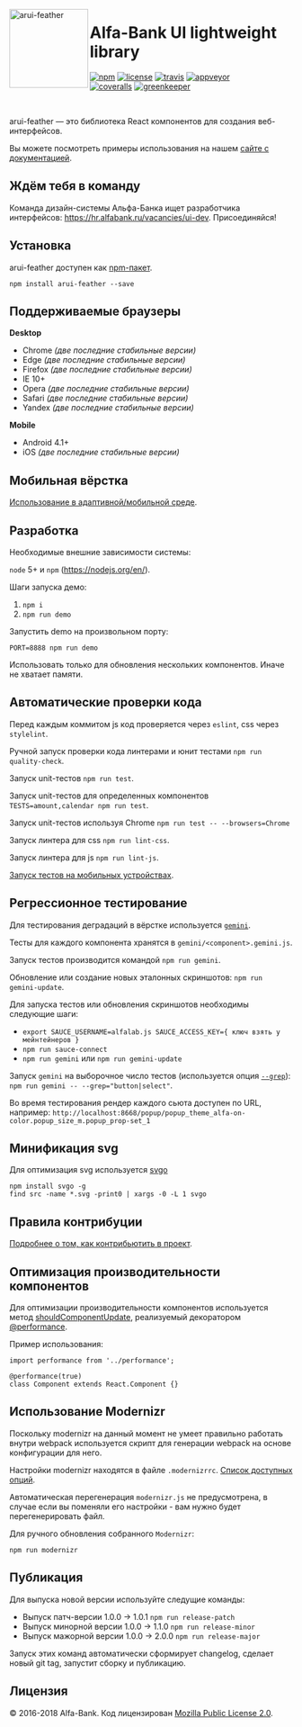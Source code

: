 <img align="left" width="140" height="140" title="arui-feather"
     src="https://rawgit.com/alfa-laboratory/arui-feather/master/logo.svg" />

Alfa-Bank UI lightweight library
================================

[![npm][npm-img]][npm]
[![license][license-img]][license]
[![travis][travis-img]][travis]
[![appveyor][appveyor-img]][appveyor]
<br />
[![coveralls][coveralls-img]][coveralls]
[![greenkeeper][greenkeeper-img]][greenkeeper]

[appveyor]:        https://ci.appveyor.com/project/teryaew/arui-feather
[appveyor-img]:    https://img.shields.io/appveyor/ci/teryaew/arui-feather/master.svg?label=win
[coveralls]:       https://coveralls.io/github/alfa-laboratory/arui-feather?branch=master
[coveralls-img]:   https://coveralls.io/repos/github/alfa-laboratory/arui-feather/badge.svg?branch=master
[greenkeeper]:     https://greenkeeper.io
[greenkeeper-img]: https://badges.greenkeeper.io/alfa-laboratory/arui-feather.svg
[license]:         https://opensource.org/licenses/MPL-2.0
[license-img]:     https://img.shields.io/badge/License-MPL%202.0-brightgreen.svg
[npm]:             https://www.npmjs.org/package/arui-feather
[npm-img]:         https://img.shields.io/npm/v/arui-feather.svg
[travis]:          https://travis-ci.org/alfa-laboratory/arui-feather?branch=master
[travis-img]:      https://img.shields.io/travis/alfa-laboratory/arui-feather/master.svg?label=unix

<br />

arui-feather — это библиотека React компонентов для создания веб-интерфейсов.

Вы можете посмотреть примеры использования на нашем [сайте с документацией](https://alfa-laboratory.github.io/arui-feather/styleguide/).


Ждём тебя в команду
-------------------

Команда дизайн-системы Альфа-Банка ищет разработчика интерфейсов: https://hr.alfabank.ru/vacancies/ui-dev. Присоединяйся!


Установка
---------

arui-feather доступен как [npm-пакет](https://www.npmjs.com/package/arui-feather).

```
npm install arui-feather --save
```


Поддерживаемые браузеры
-----------------------

**Desktop**

  * Chrome *(две последние стабильные версии)*
  * Edge *(две последние стабильные версии)*
  * Firefox *(две последние стабильные версии)*
  * IE 10+
  * Opera *(две последние стабильные версии)*
  * Safari *(две последние стабильные версии)*
  * Yandex *(две последние стабильные версии)*

**Mobile**

  * Android 4.1+
  * iOS *(две последние стабильные версии)*


Мобильная вёрстка
-----------------
[Использование в адаптивной/мобильной среде](./README_MOBILE.md).


Разработка
----------

Необходимые внешние зависимости системы:

`node` 5+ и `npm` (https://nodejs.org/en/).

Шаги запуска демо:

1. `npm i`
2. `npm run demo`

Запустить demo на произвольном порту:

`PORT=8888 npm run demo`

Использовать только для обновления нескольких компонентов. Иначе не хватает памяти.


Автоматические проверки кода
----------------------------

Перед каждым коммитом js код проверяется через `eslint`, css через `stylelint`.

Ручной запуск проверки кода линтерами и юнит тестами `npm run quality-check`.

Запуск unit-тестов `npm run test`.

Запуск unit-тестов для определенных компонентов `TESTS=amount,calendar npm run test`.

Запуск unit-тестов используя Chrome `npm run test -- --browsers=Chrome`

Запуск линтера для css `npm run lint-css`.

Запуск линтера для js `npm run lint-js`.

[Запуск тестов на мобильных устройствах](./README_MOBILE.md#mobile-testing).

Регрессионное тестирование
--------------------------

Для тестирования деградаций в вёрстке используется [`gemini`](https://github.com/gemini-testing/gemini).

Тесты для каждого компонента хранятся в `gemini/<component>.gemini.js`.

Запуск тестов производится командой `npm run gemini`.

Обновление или создание новых эталонных скриншотов: `npm run gemini-update`.

Для запуска тестов или обновления скриншотов необходимы следующие шаги:

- `export SAUCE_USERNAME=alfalab.js SAUCE_ACCESS_KEY={ ключ взять у мейнтейнеров }`
- `npm run sauce-connect`
- `npm run gemini` или `npm run gemini-update`

Запуск `gemini` на выборочное число тестов (используется опция [`--grep`](https://gemini-testing.github.io/doc/config.html)): `npm run gemini -- --grep="button|select"`.

Во время тестирования рендер каждого сьюта доступен по URL, например: `http://localhost:8668/popup/popup_theme_alfa-on-color.popup_size_m.popup_prop-set_1`

Минификация svg
---------------

Для оптимизация svg используется [svgo](https://github.com/svg/svgo)
```
npm install svgo -g
find src -name *.svg -print0 | xargs -0 -L 1 svgo
```

Правила контрибуции
-------------------

[Подробнее о том, как контрибьютить в проект](./CONTRIBUTION.md).

Оптимизация производительности компонентов
-------------------------------------------
Для оптимизации производительности компонентов используется метод
[shouldComponentUpdate](https://facebook.github.io/react/docs/advanced-performance.html#avoiding-reconciling-the-dom),
реализуемый декоратором [@performance](./src/performance.js).

Пример использования:
```
import performance from '../performance';

@performance(true)
class Component extends React.Component {}
```

Использование Modernizr
-----------------------
Поскольку modernizr на данный момент не умеет правильно работать внутри webpack
используется скрипт для генерации webpack на основе конфигурации для него.

Настройки modernizr находятся в файле `.modernizrrc`. [Список доступных опций](https://github.com/Modernizr/Modernizr/blob/master/lib/config-all.json).

Автоматическая перегенерация `modernizr.js` не предусмотрена, в случае если вы поменяли его настройки - вам нужно
будет перегенерировать файл.

Для ручного обновления собранного `Modernizr`:

```
npm run modernizr
```

Публикация
----------
Для выпуска новой версии используйте следущие команды:

- Выпуск патч-версии 1.0.0 -> 1.0.1 `npm run release-patch`
- Выпуск минорной версии 1.0.0 -> 1.1.0 `npm run release-minor`
- Выпуск мажорной версии 1.0.0 -> 2.0.0 `npm run release-major`

Запуск этих команд автоматически сформирует changelog, сделает новый git tag,
запустит сборку и публикацию.

Лицензия
--------

© 2016-2018 Alfa-Bank. Код лицензирован [Mozilla Public License 2.0](LICENSE.txt).
